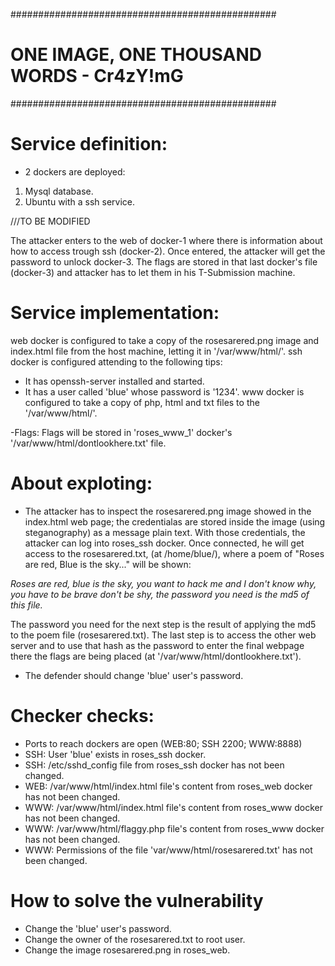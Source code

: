 
################################################
#   ONE IMAGE, ONE THOUSAND WORDS  - Cr4zY!mG  #     
################################################

# Service definition:
- 2 dockers are deployed: 
1. Mysql database. 
2. Ubuntu with a ssh service.









///TO BE MODIFIED


The attacker enters to the web of docker-1 where there is information about how to access trough ssh (docker-2). Once entered, the attacker will get the password to unlock docker-3.
The flags are stored in that last docker's file (docker-3) and attacker has to let them in his T-Submission machine. 

# Service implementation:
web docker is configured to take a copy of the rosesarered.png image and index.html file from the host machine, letting it in '/var/www/html/'. 
ssh docker is configured attending to the following tips:
  - It has openssh-server installed and started. 
  - It has a user called 'blue' whose password is '1234'.
www docker is configured to take a copy of php, html and txt files to the '/var/www/html/'.


 
-Flags: 
    Flags will be stored in 'roses_www_1' docker's '/var/www/html/dontlookhere.txt' file. 

# About exploting:
- The attacker has to inspect the rosesarered.png image showed in the index.html web page; the credentialas are stored inside the image (using steganography) as a message plain text. With those credentials, the attacker can log into roses_ssh docker. Once connected, he will get access to the rosesarered.txt, (at /home/blue/), where a poem of "Roses are red, Blue is the sky..." will be shown: 

*Roses are red,
blue is the sky,
you want to hack me
and I don't know why,
you have to be brave
don't be shy,
the password you need is
the md5 of this file.*

The password you need for the next step is the result of applying the md5 to the poem file (rosesarered.txt).
The last step is to access the other web server and to use that hash as the password to enter the final webpage there the flags are being placed (at '/var/www/html/dontlookhere.txt').
- The defender should change 'blue' user's password. 
  
# Checker checks:
- Ports to reach dockers are open (WEB:80; SSH 2200; WWW:8888)
- SSH: User 'blue' exists in roses_ssh docker. 
- SSH: /etc/sshd_config file from roses_ssh docker has not been changed. 
- WEB: /var/www/html/index.html file's content from roses_web docker has not been changed.
- WWW: /var/www/html/index.html file's content from roses_www docker has not been changed.
- WWW: /var/www/html/flaggy.php file's content from roses_www docker has not been changed. 
- WWW: Permissions of the file 'var/www/html/rosesarered.txt' has not been changed.

# How to solve the vulnerability
 - Change the 'blue' user's password.
 - Change the owner of the rosesarered.txt to root user.
 - Change the image rosesarered.png in roses_web.

